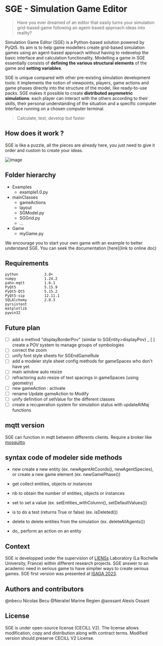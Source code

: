 # **SGE - Simulation Game Editor**

> Have you ever dreamed of an editor that easily turns your simulation grid-based game following an agent-based approach ideas into reality? 

Simulation Game Editor (SGE) is a Python-based solution powered by PyQt5. Its aim is to help game modellers create grid-based simulation games using an agent-based approach without having to redevelop the basic interface and calculation functionality. Modelling a game in SGE essentially consists of **defining the various structural elements** of the game and **setting variables**.


SGE is unique compared with other pre-existing simulation development tools: it implements the notion of viewpoints, players, game actions and game phases directly into the structure of the model, like ready-to-use packs. SGE makes it possible to create  **distributed asymmetric simulations**: each player can interact with the others according to their skills, their personal understanding of the situation and a specific computer interface running on a chosen computer terminal.

> Calculate, test, develop but faster

## How does it work ?

SGE is like a puzzle, all the pieces are already here, you just need to give it order and custom to create your ideas.

![image](https://github.com/nbecu/SGE/assets/119414220/888f6d78-5434-4b70-8969-0b1e971a4b8e)

## Folder hierarchy
- Examples
  - example1.0.py
- mainClasses
  - gameActions
  - layout
  - SGModel.py
  - SGGrid.py
  - ...
- Game
  - myGame.py

We encourage you to start your own game with an example to better understand SGE. You can seek the documentation [here](link to online doc)

## Requirements
```
python            3.8+
numpy             1.24.2
paho-mqtt         1.6.1
PyQt5             5.15.9
PyQt5-Qt5         5.15.2
PyQt5-sip         12.11.1
SQLAlchemy        2.0.3
pyrsistent
matplotlib
pywin32
```

## Future plan
- [ ] add a method "displayBorderPov" (similar to SGEntity>displayPov)
_ [ ] create a POV system to manage groups of symbologies
- [ ] correct the zoom
- [ ] unify font style sheets for SGEndGameRule
- [ ] add a modeler style sheet config methods for gameSpaces who don't have yet
- [ ] main window auto resize
- [ ] refractoring auto resize of text spacings in gameSpaces (using geometry)
- [ ] new gameAction : activate
- [ ] rename Update gameAction to Modify
- [ ] unify definition of setValue for the different classes
- [ ] create a recuperation system for simulation status with updateAtMaj functions

## mqtt version
SGE can function in mqtt betwenn differents clients. Require a broker like [mosquitto](https://mosquitto.org/download/)

## syntax code of modeler side methods
- new     create a new entity (ex. newAgentAtCoords(), newAgentSpecies), or create a new game element (ex. newGamePhase())
- get    collect entities, objects or instances
- nb     to obtain the number of entities, objects or instances
- set    to set a value        (ex. setEntities_withColumn(), setDefaultValues())
- is     to do a test (returns True or false)   (ex. isDeleted())
- delete	to delete entities from the simulation (ex. deleteAllAgents())

- do_     perform an action on an entity

## Context
SGE is developped under the supervision of [LIENSs](https://lienss.univ-larochelle.fr/) Laboratory (La Rochelle University, France) within different research projects. 
SGE answer to an academic need in serious game to have simplier ways to create serious games.
SGE first version was presented at [ISAGA 2023](https://apps.univ-lr.fr/cgi-bin/WebObjects/Colloque.woa/1/wa/colloque?code=3141).

## Authors and contributors
@nbecu Nicolas Becu
@Neraliel Marine Regien
@aossant Alexis Ossant

## License
SGE is under open-source license (CECILL V2). The license allows modification, copy and distribution along with contract terms. Modified version should preserve CECILL V2 License. 


